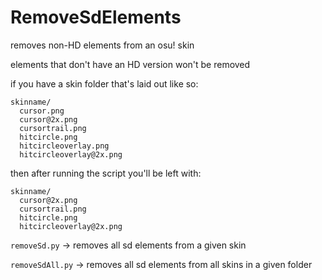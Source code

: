 # RemoveSdElements

removes non-HD elements from an osu! skin

elements that don't have an HD version won't be removed

if you have a skin folder that's laid out like so:
```
skinname/
  cursor.png
  cursor@2x.png
  cursortrail.png
  hitcircle.png
  hitcircleoverlay.png
  hitcircleoverlay@2x.png
```
then after running the script you'll be left with:
```
skinname/
  cursor@2x.png
  cursortrail.png
  hitcircle.png
  hitcircleoverlay@2x.png
```

`removeSd.py` -> removes all sd elements from a given skin

`removeSdAll.py` -> removes all sd elements from all skins in a given folder
